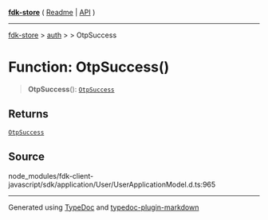 [**fdk-store**](../../../README.md) ( [Readme](../../../README.md) \| [API](../../../API.md) )

---

[fdk-store](../../../API.md) > [auth](../../README.md) > [<internal>](../README.md) > OtpSuccess

# Function: OtpSuccess()

> **OtpSuccess**(): [`OtpSuccess`](../type-aliases/type-alias.OtpSuccess.md)

## Returns

[`OtpSuccess`](../type-aliases/type-alias.OtpSuccess.md)

## Source

node_modules/fdk-client-javascript/sdk/application/User/UserApplicationModel.d.ts:965

---

Generated using [TypeDoc](https://typedoc.org/) and [typedoc-plugin-markdown](https://www.npmjs.com/package/typedoc-plugin-markdown)

